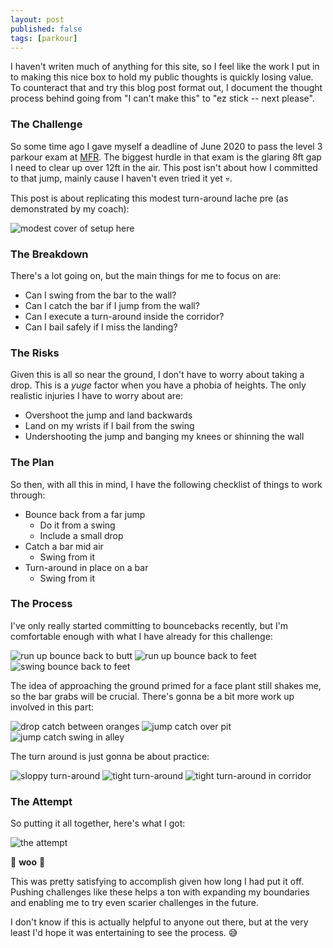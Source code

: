 ```yaml
---
layout: post
published: false
tags: [parkour]
---
```


I haven't writen much of anything for this site, so I feel like the work I put
in to making this nice box to hold my public thoughts is quickly losing value.
To counteract that and try this blog post format out, I document the thought
process behind going from "I can't make this" to "ez stick -- next please".

### The Challenge

So some time ago I gave myself a deadline of June 2020 to pass the level 3
parkour exam at [MFR](http://miamifr.com). The biggest hurdle in that exam is
the glaring 8ft gap I need to clear up over 12ft in the air. This post isn't
about how I committed to that jump, mainly cause I haven't even tried it yet
:skull:.

This post is about replicating this modest turn-around lache pre (as
demonstrated by my coach):

![modest cover of setup here]()

### The Breakdown

There's a lot going on, but the main things for me to focus on are:

- Can I swing from the bar to the wall?
- Can I catch the bar if I jump from the wall?
- Can I execute a turn-around inside the corridor?
- Can I bail safely if I miss the landing?

### The Risks

Given this is all so near the ground, I don't have to worry about taking a drop.
This is a _yuge_ factor when you have a phobia of heights. The only realistic
injuries I have to worry about are:

- Overshoot the jump and land backwards
- Land on my wrists if I bail from the swing
- Undershooting the jump and banging my knees or shinning the wall

### The Plan

So then, with all this in mind, I have the following checklist of things to work
through:

- Bounce back from a far jump
  - Do it from a swing
  - Include a small drop
- Catch a bar mid air
  - Swing from it
- Turn-around in place on a bar
  - Swing from it

### The Process

I've only really started committing to bouncebacks recently, but I'm comfortable
enough with what I have already for this challenge:

![run up bounce back to butt]()
![run up bounce back to feet]()
![swing bounce back to feet]()

The idea of approaching the ground primed for a face plant still shakes me, so
the bar grabs will be crucial. There's gonna be a bit more work up involved in
this part:

![drop catch between oranges]()
![jump catch over pit]()
![jump catch swing in alley]()

The turn around is just gonna be about practice:

![sloppy turn-around]()
![tight turn-around]()
![tight turn-around in corridor]()

### The Attempt

So putting it all together, here's what I got:

![the attempt]()

:tada: **woo** :tada:

This was pretty satisfying to accomplish given how long I had put it off.
Pushing challenges like these helps a ton with expanding my boundaries and
enabling me to try even scarier challenges in the future.

I don't know if this is actually helpful to anyone out there, but at the very
least I'd hope it was entertaining to see the process. :sweat_smile:
